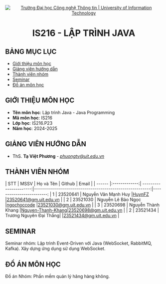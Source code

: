 
<p align="center">
  <a href="https://www.uit.edu.vn/" title="Trường Đại học Công nghệ Thông tin" style="border: 5;">
    <img src="https://i.imgur.com/WmMnSRt.png" alt="Trường Đại học Công nghệ Thông tin | University of Information Technology">
  </a>
</p>

<!-- Title -->
<h1 align="center"><b>IS216 - LẬP TRÌNH JAVA</b></h1>



## BẢNG MỤC LỤC
* [ Giới thiệu môn học](#gioithieumonhoc)
* [ Giảng viên hướng dẫn](#giangvien)
* [ Thành viên nhóm](#thanhvien)
* [ Seminar](#seminar)
* [ Đồ án môn học](#doan)


## GIỚI THIỆU MÔN HỌC
<a name="gioithieumonhoc"></a>
* **Tên môn học**: Lập trình Java - Java Programming
* **Mã môn học**: IS216
* **Lớp học**: IS216.P23
* **Năm học**: 2024-2025


## GIẢNG VIÊN HƯỚNG DẪN
<a name="giangvien"></a>
* ThS. **Tạ Việt Phương** - *phuongtv@uit.edu.vn*


## THÀNH VIÊN NHÓM
<a name="thanhvien"></a>
| STT    | MSSV          | Họ và Tên              | Github                                                    | Email                   |
| ------ |:-------------:| ----------------------:|----------------------------------------------------------:|-------------------------:
| 1      | 23520641      | Nguyễn Văn Mạnh Huy    |[HuynFZ](https://github.com/HuynFZ)                        |23520641@gm.uit.edu.vn   |
| 2      | 23521030      | Nguyễn Lê Bảo Ngọc     |[ngochoccode](https://github.com/ngochoccode)              |23521030@gm.uit.edu.vn   |
| 3      | 23520698      | Nguyễn Thành Khang     |[Nguyen-Thanh-Khang](https://github.com/Nguyen-Thanh-Khang)|23520698@gm.uit.edu.vn   |
| 2      | 23521434      | Trương Nguyên Đại Thắng|                                                           |23521434@gm.uit.edu.vn   |


## SEMINAR
<a name="seminar"></a>
Seminar nhóm: Lập trình Event-Driven với Java (WebSocket, RabbitMQ, Kafka). Xây dựng ứng dụng sử dụng WebSocket. 


## ĐỒ ÁN MÔN HỌC
<a name="doan"></a>
Đồ án Nhóm: Phần mềm quản lý hãng hàng không.
